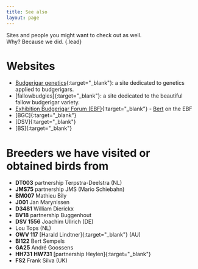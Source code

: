 ```yaml
---
title: See also
layout: page
---
```


Sites and people you might want to check out as well.  
Why? Because we did.
{.lead}

# Websites

* [Budgerigar genetics](http://genetics.schilduil.org/){:target="_blank"}: a site dedicated to genetics applied to budgerigars.
* [fallowbudgies]{:target="_blank"}: a site dedicated to the beautiful fallow budgerigar variety.
* [Exhibition Budgerigar Forum (EBF)](http://www.exhibitionbudgerigarforum.co.uk/){:target="_blank"} - [Bert](http://www.exhibitionbudgerigarforum.co.uk/index.php?/user/123-bertraeymaekers/) on the EBF
* [BGC]{:target="_blank"}
* [DSV]{:target="_blank"}
* [BS]{:target="_blank"}

# Breeders we have visited or obtained birds from

* **DT003** partnership Terpstra-Deelstra (NL)
* **JMS75** partnership JMS (Mario Schiebahn)
* **BM007** Mathieu Bily
* **J001** Jan Marynissen
* **D3481** William Dierickx
* **BV18** partnership Buggenhout
* **DSV 1556** Joachim Ullrich (DE)
* Lou Tops (NL)
* **OWV 117** [Harald Lindtner]{:target="_blank"} (AU)
* **BI122** Bert Sempels
* **GA25** André Goossens
* **HH731** **HW731** [partnership Heylen]{:target="_blank"}
* **FS2** Frank Silva (UK)


